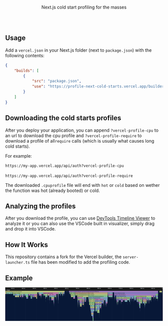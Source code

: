 <div align='center'>
    <br/>
    <br/>
    <br/>
    <p>Next.js cold start profiling for the masses</p>
    <br/>
    <br/>
</div>

## Usage

Add a `vercel.json` in your Next.js folder (next to `package.json`) with the following contents:

```json
{
    "builds": [
        {
            "src": "package.json",
            "use": "https://profile-next-cold-starts.vercel.app/builder.tgz"
        }
    ]
}
```

## Downloading the cold starts profiles

After you deploy your application, you can append `?vercel-profile-cpu` to an url to download the cpu profile and `?vercel-profile-require` to download a profile of all`require` calls (which is usually what causes long cold starts).

For example:

```
https://my-app.vercel.app/api/auth?vercel-profile-cpu

https://my-app.vercel.app/api/auth?vercel-profile-require
```

The downloaded `.cpuprofile` file will end with `hot` or `cold` based on wether the function was hot (already booted) or cold.

## Analyzing the profiles

After you download the profile, you can use [DevTools Timeline Viewer](https://chromedevtools.github.io/timeline-viewer/) to analyze it or you can also use the VSCode built in visualizer, simply drag and drop it into VSCode.

## How It Works

This repository contains a fork for the Vercel builder, the `server-launcher.ts` file has been modified to add the profiling code.

## Example

![](./example-flamegraph.png)
